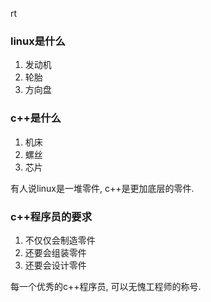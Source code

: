 rt

### linux是什么
1. 发动机
2. 轮胎
3. 方向盘

### c++是什么
1. 机床
2. 螺丝
3. 芯片


有人说linux是一堆零件, c++是更加底层的零件.


### c++程序员的要求
1. 不仅仅会制造零件
2. 还要会组装零件
3. 还要会设计零件

每一个优秀的c++程序员, 可以无愧工程师的称号.
